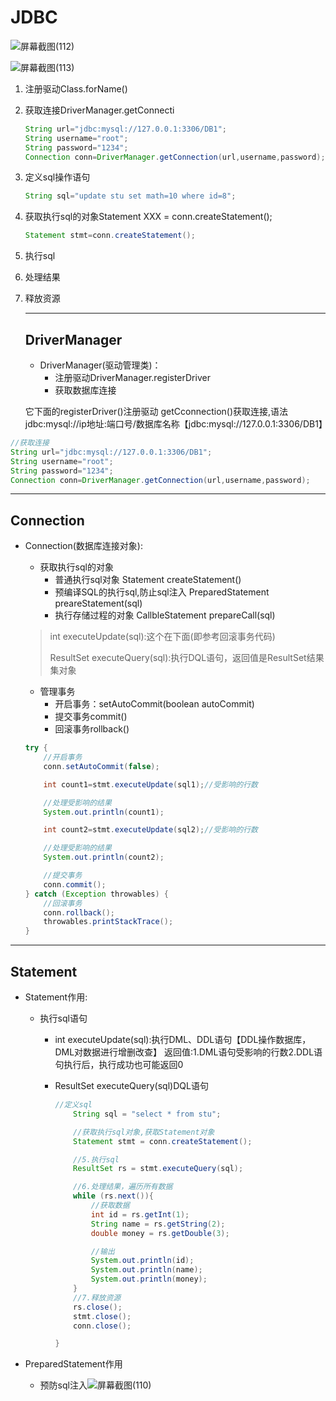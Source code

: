# JDBC

![屏幕截图(112)](JDBC.assets/%E5%B1%8F%E5%B9%95%E6%88%AA%E5%9B%BE(112).png)

![屏幕截图(113)](JDBC.assets/%E5%B1%8F%E5%B9%95%E6%88%AA%E5%9B%BE(113).png)



1. 注册驱动Class.forName()

2. 获取连接DriverManager.getConnecti

   ```java
   String url="jdbc:mysql://127.0.0.1:3306/DB1";
   String username="root";
   String password="1234";
   Connection conn=DriverManager.getConnection(url,username,password);
   ```

3. 定义sql操作语句

   ```java
   String sql="update stu set math=10 where id=8";
   ```

4. 获取执行sql的对象Statement XXX = conn.createStatement();

   ```java
   Statement stmt=conn.createStatement();
   ```

5. 执行sql

6. 处理结果

7. 释放资源

   ***

   

   ## DriverManager

   * DriverManager(驱动管理类)：
     * 注册驱动DriverManager.registerDriver
     * 获取数据库连接

   它下面的registerDriver()注册驱动
                  getCconnection()获取连接,语法jdbc:mysql://ip地址:端口号/数据库名称【jdbc:mysql://127.0.0.1:3306/DB1】

```java
//获取连接
String url="jdbc:mysql://127.0.0.1:3306/DB1";
String username="root";
String password="1234";
Connection conn=DriverManager.getConnection(url,username,password);
```

***



## Connection

* Connection(数据库连接对象):
  * 获取执行sql的对象
    * 普通执行sql对象  Statement createStatement()
    * 预编译SQL的执行sql,防止sql注入 PreparedStatement preareStatement(sql)
    * 执行存储过程的对象 CallbleStatement prepareCall(sql)
  
  > int executeUpdate(sql):这个在下面(即参考回滚事务代码)
  >
  > 
  >
  > ResultSet executeQuery(sql):执行DQL语句，返回值是ResultSet结果集对象
  
  
  
  * 管理事务
    * 开启事务：setAutoCommit(boolean autoCommit)
    * 提交事务commit()
    * 回滚事务rollback()
  
  ```java
  try {
      //开启事务
      conn.setAutoCommit(false);
  
      int count1=stmt.executeUpdate(sql1);//受影响的行数
  
      //处理受影响的结果
      System.out.println(count1);
  
      int count2=stmt.executeUpdate(sql2);//受影响的行数
  
      //处理受影响的结果
      System.out.println(count2);
  
      //提交事务
      conn.commit();
  } catch (Exception throwables) {
      //回滚事务
      conn.rollback();
      throwables.printStackTrace();
  }
  ```



***



## Statement

* Statement作用:
  * 执行sql语句
    * int executeUpdate(sql):执行DML、DDL语句【DDL操作数据库，DML对数据进行增删改查】
      返回值:1.DML语句受影响的行数2.DDL语句执行后，执行成功也可能返回0
      
    * ResultSet executeQuery(sql)DQL语句
    
      ```java
      //定义sql
          String sql = "select * from stu";
      
          //获取执行sql对象,获取Statement对象
          Statement stmt = conn.createStatement();
      
          //5.执行sql
          ResultSet rs = stmt.executeQuery(sql);
      
          //6.处理结果，遍历所有数据
          while (rs.next()){
              //获取数据
              int id = rs.getInt(1);
              String name = rs.getString(2);
              double money = rs.getDouble(3);
      
              //输出
              System.out.println(id);
              System.out.println(name);
              System.out.println(money);
          }
          //7.释放资源
          rs.close();
          stmt.close();
          conn.close();
      
      }
      ```

* PreparedStatement作用
  * 预防sql注入![屏幕截图(110)](JDBC.assets/%E5%B1%8F%E5%B9%95%E6%88%AA%E5%9B%BE(110).png)

